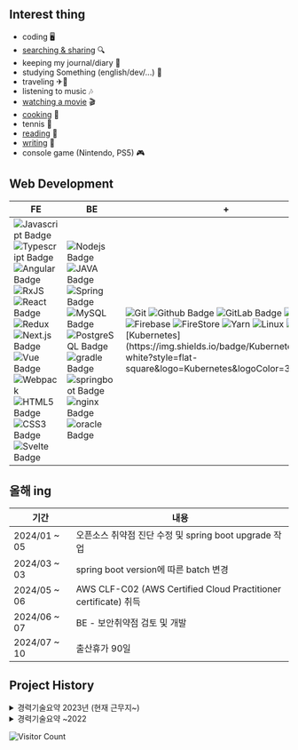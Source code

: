 ## Interest thing

- coding 🖥
- [searching & sharing](https://github.com/hachuu/developGuide) 🔍
- keeping my journal/diary 📒
- studying Something (english/dev/...) 📝
- traveling ✈🚄
- listening to music 🎶
- [watching a movie](https://pedia.watcha.com/ko-KR/users/87Gv7pR6D5E6o/contents/movies) 🎬
- [cooking](https://www.instagram.com/hachu.u.u/) 🍳
- tennis 🏸
- [reading](https://pedia.watcha.com/ko-KR/users/87Gv7pR6D5E6o/contents/books) 📖
- [writing](https://blog.naver.com/PostList.naver?blogId=money0621&from=postList&categoryNo=83) 📃
- console game (Nintendo, PS5) 🎮 

## Web Development
|FE        |BE      | +    |
| ---------|-------- | -----|
| ![Javascript Badge](https://img.shields.io/badge/JavaScript-F7DF1E?style=flat-square&logo=javascript&logoColor=black) ![Typescript Badge](https://img.shields.io/badge/Typescript-3178C6?style=flat-square&logo=Typescript&logoColor=black) ![Angular Badge](https://img.shields.io/badge/Angular-DD0031?style=flat-square&logo=angular&logoColor=black) ![RxJS](https://img.shields.io/badge/rxjs-%23B7178C.svg?style=flat-square&logo=reactivex&logoColor=white) ![React Badge](https://img.shields.io/badge/React-61DAFB?style=flat-square&logo=react&logoColor=black) ![Redux](https://img.shields.io/badge/Redux-764ABC?style=flat-square&logo=redux&logoColor=black) ![Next.js Badge](https://img.shields.io/badge/Next.js-000000?style=flat-square&logo=Next.js&logoColor=white) ![Vue Badge](https://img.shields.io/badge/vue.js-4FC08D?style=flat-square&logo=vue.js&logoColor=white) ![Webpack](https://img.shields.io/badge/webpack-%238DD6F9.svg?style=flat-square&logo=webpack&logoColor=black) ![HTML5 Badge](https://img.shields.io/badge/html5-%23E34F26.svg?style=flat-square&logo=html5&logoColor=black) ![CSS3 Badge](https://img.shields.io/badge/CSS3-1572B6?style=flat-square&logo=CSS3&logoColor=black) ![Svelte Badge](https://img.shields.io/badge/svelte-FF3E00.svg?style=flat-square&logo=svelte&logoColor=white) | ![Nodejs Badge](https://img.shields.io/badge/Node.js-339933?style=flat-square&logo=Node.js&logoColor=black) ![JAVA Badge](https://img.shields.io/badge/JAVA-007396?style=flat-square&logo=Java&logoColor=white) ![Spring Badge](https://img.shields.io/badge/Spring-6DB33F?style=flat-square&logo=spring&logoColor=white) ![MySQL Badge](https://img.shields.io/badge/MySQL-00000F?style=flat-square&logo=mysql&logoColor=white) ![PostgreSQL Badge](https://img.shields.io/badge/PostgreSQL-ffffff?style=flat-square&logo=PostgreSQL&logoColor=4169E1") ![gradle Badge](https://img.shields.io/badge/gradle-02303A?style=flat-square&logo=gradle&logoColor=white") ![springboot Badge](https://img.shields.io/badge/springboot-black?style=flat-square&logo=springboot&logoColor=6DB33F") ![nginx Badge](https://img.shields.io/badge/nginx-009639?style=flat-square&logo=nginx&logoColor=white") ![oracle Badge](https://img.shields.io/badge/oracle-F80000?style=flat-square&logo=oracle&logoColor=white") | ![Git](https://img.shields.io/badge/git-%23F05033.svg?style=flat-square&logo=git&logoColor=white) ![Github Badge](https://img.shields.io/badge/github-%23121011.svg?style=flat-square&logo=github&logoColor=white) ![GitLab Badge](https://img.shields.io/badge/GitLab-FC6D26.svg?style=flat-square&logo=gitlab&logoColor=white) ![Azure](https://img.shields.io/badge/azure-%230072C6.svg?style=flat-square&logo=azure-devops&logoColor=white) ![Firebase](https://img.shields.io/badge/firebase-FFCA28?style=flat-square&logo=firebase&logoColor=white) ![FireStore](https://img.shields.io/badge/firestore-FFCA28?style=flat-square&logo=FireStore&logoColor=white) ![Yarn](https://img.shields.io/badge/yarn-%232C8EBB.svg?style=flat-square&logo=yarn&logoColor=white) ![Linux](https://img.shields.io/badge/Linux-gray?style=flat-square&logo=linux&logoColor=yellow) ![AWS](https://img.shields.io/badge/AmazonAWS-232F3E?style=flat-square&logo=amazonaws&logoColor=white")![Kubernetes](https://img.shields.io/badge/Kubernetes-white?style=flat-square&logo=Kubernetes&logoColor=326CE5")|

## 올해 ing

| 기간              | 내용                                                         |
| ----------------- | ------------------------------------------------------------ |
| 2024/01 ~ 05 | 오픈소스 취약점 진단 수정 및 spring boot upgrade 작업 |
| 2024/03 ~ 03 | spring boot version에 따른 batch 변경 |
| 2024/05 ~ 06 | AWS CLF-C02 (AWS Certified Cloud Practitioner certificate) 취득 |
| 2024/06 ~ 07 | BE - 보안취약점 검토 및 개발 |
| 2024/07 ~ 10 | 출산휴가 90일 |

## Project History

<details>
  <summary>경력기술요약 2023년 (현재 근무지~)</summary>
  <div markdown="1">

- FE : react, vue, next
- BE : java, spring, gradle, sql spec의 pj 운영 & 개발
- study : svelte, vue3, linux, k8s, css, chatGPT, aws, python3, mongodb
- English : opic IH (02/04)
- 교육 : AWS DevOps 09/18-09/20
- 자격증 : sqld (10/06)


| 기간              | 내용                                                         |
| ----------------- | ------------------------------------------------------------ |
| 2023/12 ~ 01 | vanila js => react 16 으로 기가지니 서비스(키즈) 포팅 작업 |
| 2023/01 ~ 02 | FE - React, GiGa Genie 오류 수정 |
| 2023/02 ~ 03 | BE - 리눅스(사용), 쿠버네티스(개념) 인강, 스터디 진행 중, GCMS db 구조 파악 |
| 2023/02 ~ 05 | FE - Vue2, chatGPT, GiGA GENIE 연동 |
| 2023/03 ~ 09 | [chatGPT, Deep Learning](https://openai-embedding-completion.vercel.app/) : Next/nodejs |
| 2023/04 ~ 10 | 사내 개발 기술 코치 담당 : java/Vue3 |
| 2023/02 ~ 06 | FE - Vue3 토이프로젝트로 프레임워크 구조 파악, vuetify 레이아웃 |
| 2023/07 ~ 진행중 | python, flask로 간단한 웹서비스 구현 |
| 2023/08 ~ 09 | sqld 자격증 취득 |
| 2023/09 ~ 12 | BE 보안성 조치 <br> spring boot, wildfly, dependencies upgrade 처리 |
| 2023/12 ~ 12 | FE - Vue 기가지니 웹앱 서비스 신규 개발 지원 |

  </div>
</details>


<details>
  <summary>경력기술요약 ~2022</summary>
  <div markdown="1">
    
| 기간              | 내용                                                         |
| ----------------- | ------------------------------------------------------------ |
| 2021/01 ~ 2022/10 | 트레드링스 : 1년 10개월 근무 <br> <img width="245" alt="스크린샷 2022-08-02 오후 10 42 54" src="https://user-images.githubusercontent.com/65321592/182389597-bfd129d6-a080-4165-993a-06020bb00b86.png"> <br> - 업무 : 물류플랫폼 트레드링스 Tradlinx Front-end 리드, Angular14, React17, 웹 솔루션 개발, 유지 보수 / [트레드링스 송하영 인터뷰](https://team.jumpit.co.kr/732c505c-e5ab-4eb1-a417-ec874f57a5e7) <br> - 개인 : next js Admin / React17 사이드 프로젝트(모바일청첩장) [Page](https://wedding-invitation-2090a.web.app/) / Svelte [개인 스터디, 토이프로젝트 진행](https://github.com/hachuu/svelte) <br> - Shipgo, Lingo 서비스 Front-end 운영 <br> - Zimgo (신규) Front-end 개발 리드 : 10개월 <br> <pre>1. 화면 디자인 및 사용자 인터페이스(UI) 개선을 위한 협업을 수행(with 기획자)<br>2. 웹 및 앱 사용자 경험(UX)의 형성 관여(with 디자이너, 퍼블리셔)<br>3. 프로젝트 구조 구축, api 설계 및 개발</pre>
| 2019/09 ~ 2020/12 | 대한항공 : 1년 3개월 근무 <br> - 온라인 개편 - Angular8 SPA, typeScript Front-End 개발,  W3C 웹접근성 <br> 대한항공 메인 페이지 개발, 환불 프로세스 담당 개발자 |
| 2019/02 ~ 2019/09 | 제주항공 : 7개월 근무 <br> - FareFamily & New Class - javascript, Front-End 개발 <br> 기존 제주항공 좌석 클래스 중 세분화된 차등 탑승 클래스 별 구분 화면 개발 |
| 2015/06 ~ 2019/02 | 아시아나 항공 : 3년 8개월 근무 <br> - 상용 우대 프로젝트 - Spring, Maven, javascript, Java, 오라클 SQL : 6개월 <br> B2B 기업 할인 프로모션 사이트 개발 <br> - 온라인 개편 - Spring, Maven, javascript, Java, 오라클 SQL : 1년 2개월 <br> 항공 예약 사이트 통합 리뉴얼 <br> - 환불 비용절감 프로젝트 - Spring, Maven, javascript, Java, 오라클 SQL : 4개월 <br> 아마데우스 환불 API에서 내부 환불 시스템 연동으로 변경 <br> - 모바일 사용선 개선 - Spring, Maven, javascript, Java, 오라클 SQL : 3개월 <br> 항공 예약 사이트 모바일 웹페이지 리뉴얼 <br> - 선호좌석 유료서비스 구축 - Spring, Maven, javascript, Java, 오라클 SQL : 9개월 <br> 기존 항공 예약 프로세스에 유료좌석 구매 서비스 추가 <br> - 미국 WCAG 장차법 구축 - Spring, Maven, javascript, Java, 오라클 SQL, 웹접근성 : 8개월 <br> 항공 웹사이트 전면 WCAG - AAA등급 장차법 적용 |
| 2015/03 ~ 2015/06 | 제주항공 중국 결제 - javascript, Java 개발 : 3개월 <br> 결제 시스템 중 중국 pay 연동 추가 ex) UnionPay |


  </div>
</details>


![Visitor Count](https://profile-counter.glitch.me/hachuu/count.svg)

